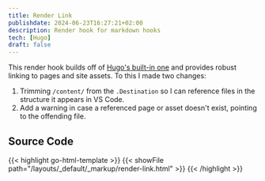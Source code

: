 ```yaml
---
title: Render Link
publishdate: 2024-06-23T16:27:21+02:00
description: Render hook for markdown hooks
tech: [Hugo]
draft: false
---
```


This render hook builds off of [Hugo's built-in one](https://github.com/gohugoio/hugo/blob/master/tpl/tplimpl/embedded/templates/_default/_markup/render-link.html) and provides robust linking to pages and site assets. To this I made two changes:

1. Trimming `/content/` from the `.Destination` so I can reference files in the structure it appears in VS Code.
2. Add a warning in case a referenced page or asset doesn't exist, pointing to the offending file.

## Source Code

{{< highlight go-html-template >}}
{{< showFile path="/layouts/_default/_markup/render-link.html" >}}
{{< /highlight >}}
